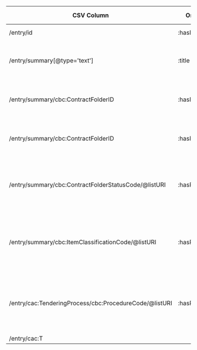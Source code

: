 | CSV Column           | Ontology Property | Entity Class | Rel. Entity Class | Subject Generation    | Join Condition | Datatype | Function Name | Function Output |
| --- | --- | --- | --- | --- | --- | --- | --- | --- |
| /entry/id | :hasID | :Document | :Identifier | URI of the document | - | URI | getURI | https://contrataciondelestado.es/sindicacion/licitacionesPerfilContratante/6854467 |
| /entry/summary[@type='text'] | :title | :Document | rdfs:Literal | Concatenate '/entry/' and the value of the @id attribute | - | string | getTitle | Suministro de piezas de recambio originales... |
| /entry/summary/cbc:ContractFolderID | :hasID | :ProcurementObject | :Identifier | Concatenate '/entry/' and the value of the @id attribute | - | URI | getProcurementObject | https://contrataciondelestado.es/sindicacion/licitacionesPerfilContratante/6854467/ContractFolderID/942P LOTE 2 |
| /entry/summary/cbc:ContractFolderID | :hasID | :Identifier | - | Concatenate '/entry/' and the value of the @id attribute | - | string | getIdentifier | 942P LOTE 2 |
| /entry/summary/cbc:ContractFolderStatusCode/@listURI | :hasPublicationStatus | :ResultNotice | rdfs:Literal | Concatenate '/entry/' and the value of the @id attribute | The value of @listURI is a URI naming a property specifying the status of the notice | URI | getPublicationStatusUri | https://contrataciondelestado.es/codice/cl/2.04/SyndicationContractFolderStatusCode-2.04.gc |
| /entry/summary/cbc:ItemClassificationCode/@listURI | :hasProcurementMethod | :ResultNotice | rdfs:Literal | Concatenate '/entry/' and the value of the @id attribute | The value of @listURI is a URI naming a property specifying the method used for the procurement | URI | getProcurementMethodUri | http://contrataciondelestado.es/codice/cl/2.08/ContractCode-2.08.gc |
| /entry/cac:TenderingProcess/cbc:ProcedureCode/@listURI | :hasProcurementScope | :ResultNotice | rdfs:Literal | Concatenate '/entry/' and the value of the @id attribute | The value of @listURI is a URI naming a property specifying the scope of the procurement | URI | getProcurementScopeUri | https://contrataciondelestado.es/codice/cl/2.07/SyndicationTenderingProcessCode-2.07.gc |
| /entry/cac:T |  |  |  |  |  |  |  |  |
